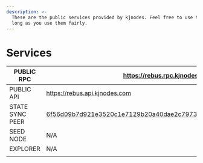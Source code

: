 ```yaml
---
description: >-
  These are the public services provided by kjnodes. Feel free to use them as
  long as you use them fairly.
---
```


# Services

| PUBLIC RPC      | &#xD;https://rebus.rpc.kjnodes.com                                   |
| --------------- | --------------------------------------------------------------------- |
| PUBLIC API      | https://rebus.api.kjnodes.com                                        |
| STATE SYNC PEER | 6f56d09b7d921e3520c1e7129b20a40dae2c7973@rebus.rpc.kjnodes.com:16656 |
| SEED NODE       | N/A                                                                   |
| EXPLORER        | N/A                                                                   |
|                 |                                                                       |
